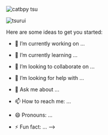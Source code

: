 ![catbpy tsu](https://github.com/jobinyaoi/jobinyaoi/assets/156547926/6faecacc-8551-4df8-92ad-ba9bf93e1ac6)

![tsurui](https://github.com/jobinyaoi/jobinyaoi/assets/156547926/20c6c81f-6a11-42a9-a5ca-a1697617b5f8)


Here are some ideas to get you started:

- 🔭 I’m currently working on ...
- 🌱 I’m currently learning ...

- 👯 I’m looking to collaborate on ...
- 🤔 I’m looking for help with ...
- 💬 Ask me about ...
- 📫 How to reach me: ...
- 😄 Pronouns: ...
- ⚡ Fun fact: ...
-->
